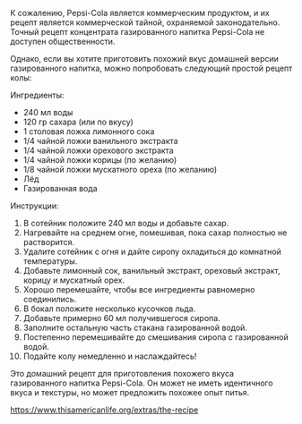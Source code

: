 К сожалению, Pepsi-Cola является коммерческим продуктом, и их рецепт является коммерческой тайной, охраняемой законодательно. Точный рецепт концентрата газированного напитка Pepsi-Cola не доступен общественности.

Однако, если вы хотите приготовить похожий вкус домашней версии газированного напитка, можно попробовать следующий простой рецепт колы:

Ингредиенты:
- 240 мл воды
- 120 гр сахара (или по вкусу)
- 1 столовая ложка лимонного сока
- 1/4 чайной ложки ванильного экстракта
- 1/4 чайной ложки орехового экстракта
- 1/4 чайной ложки корицы (по желанию)
- 1/8 чайной ложки мускатного ореха (по желанию)
- Лёд
- Газированная вода

Инструкции:
1. В сотейник положите 240 мл воды и добавьте сахар.
2. Нагревайте на среднем огне, помешивая, пока сахар полностью не растворится.
3. Удалите сотейник с огня и дайте сиропу охладиться до комнатной температуры.
4. Добавьте лимонный сок, ванильный экстракт, ореховый экстракт, корицу и мускатный орех.
5. Хорошо перемешайте, чтобы все ингредиенты равномерно соединились.
6. В бокал положите несколько кусочков льда.
7. Добавьте примерно 60 мл получившегося сиропа.
8. Заполните остальную часть стакана газированной водой.
9. Постепенно перемешивайте до смешивания сиропа с газированной водой.
10. Подайте колу немедленно и наслаждайтесь!

Это домашний рецепт для приготовления похожего вкуса газированного напитка Pepsi-Cola. Он может не иметь идентичного вкуса и текстуры, но может предложить похожее опыт питья.

https://www.thisamericanlife.org/extras/the-recipe

